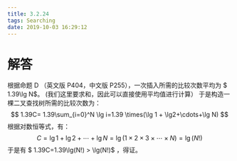 ```yaml
---
title: 3.2.24
tags: Searching
date: 2019-10-03 16:29:12
---
```


# 解答

根据命题 D （英文版 P404，中文版 P255），一次插入所需的比较次数平均为 $ 1.39\lg N$。
(我们这里要求和，因此可以直接使用平均值进行计算）
于是构造一棵二叉查找树所需的比较次数为：
$$
1.39C= 1.39\sum_{i=0}^N \lg i=1.39 \times(\lg 1 + \lg2+\cdots+\lg N)
$$
根据对数恒等式，有：
$$
C=\lg 1 + \lg2+\cdots+\lg N=\lg(1\times2\times3\times\cdots\times N)=\lg(N!)
$$
于是有 $ 1.39C=1.39\lg(N!) > \lg(N!)$ ，得证。